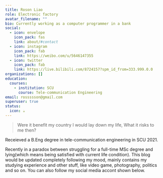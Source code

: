 ```yaml
---
title: Roson Liao
role: Electronic factory
avatar_filename: ""
bio: Currently working as a computer programmer in a bank
social:
  - icon: envelope
    icon_pack: fas
    link: about/#contact
  - icon: instagram
    icon_pack: fab
    link: https://weibo.com/u/5646147355
  - icon: twitter
    icon_pack: fab
    link: https://live.bilibili.com/8724157?spm_id_from=333.999.0.0
organizations: []
education:
  courses:
    - institution: SCU
      course: Tele-communication Engineering
email: rossssson@gmail.com
superuser: true
status:
  icon: ☕️
---
```

> Were it benefit my country I would lay down my life, What it risks to me then?

Receieved a B.Eng degree in tele-communication engineering in SCU 2021. 

Recently in a paradox between struggling for a full-time MSc degree and lying(which means being satisfied with current life condition). This blog would be updated completely following my mood, mainly contains my studying experience and other stuff, like video game, photography, politics and so on. You can also follow my social media accont shown below.
